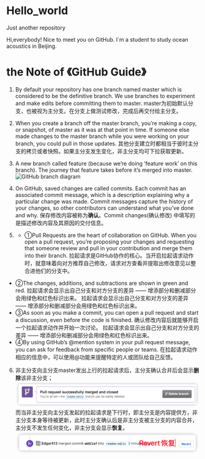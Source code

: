 # Hello_world
Just another repository

Hi,everybody! Nice to meet you on GitHub.
I`m a student to study ocean acoustics in Beijing.


# the Note of 《GitHub Guide》
1. By default your repository has one branch named master which is considered to be the definitive branch. We use branches to experiment and make edits before committing them to master. master为初始默认分支，也被视为主分支。在分支上做测试修改，完成后再交付给主分支。

2. When you create a branch off the master branch, you’re making a copy, or snapshot, of master as it was at that point in time. If someone else made changes to the master branch while you were working on your branch, you could pull in those updates. 其他分支建立时都相当于彼时主分支的拷贝或者快照。如果主分支发生变化，非主分支均可下拉获取更新。

3. A new branch called feature (because we’re doing ‘feature work’ on this branch). The journey that feature takes before it’s merged into master.
![GitHub branch diagram](https://guides.github.com/activities/hello-world/branching.png)

4. On GitHub, saved changes are called commits. Each commit has an associated commit message, which is a description explaining why a particular change was made. Commit messages capture the history of your changes, so other contributors can understand what you’ve done and why. 保存修改内容被称为**确认**。Commit changes(确认修改) 中填写的是描述修改内容及其原因的交付信息。

5. - ①Pull Requests are the heart of collaboration on GitHub. When you open a pull request, you’re proposing your changes and requesting that someone review and pull in your contribution and merge them into their branch. 拉起请求是GitHub协作的核心。当开启拉起请求动作时，就意味着向对方推荐自己修改，请求对方查看并提取出修改意见以整合进他们的分支中。
- ②The changes, additions, and subtractions are shown in green and red. 拉起请求会显示出自己分支和对方分支的差异 —— 增添部分和删减部分会用绿色和红色标识出来。
拉起请求会显示出自己分支和对方分支的差异 —— 增添部分和删减部分会用绿色和红色标识出来。
- ③As soon as you make a commit, you can open a pull request and start a discussion, even before the code is finished. 确认修改内容后就能够开启一个拉起请求动作并开始一次讨论。
拉起请求会显示出自己分支和对方分支的差异 —— 增添部分和删减部分会用绿色和红色标识出来。
- ④By using GitHub’s @mention system in your pull request message, you can ask for feedback from specific people or teams. 在拉起请求动作相应的信息中，可以使用@功能来提醒特定的人或团队给自己反馈。

6. 非主分支向主分支master发出上行的拉起请求后，主分支确认合并后会显示**删除**该非主分支；
![删除分支](https://github.com/Edgar413/Hello_world/blob/master/Merge%20pull%20request_Delete.png)
而当非主分支向主分支发起的拉起请求是下行时，即主分支是内容提供方，非主分支本身等待被更新，此时主分支确认后是非主分支被主分支的内容合并，主分支不发生任何变化，非主分支会显示**恢复**。
![恢复分支](https://github.com/Edgar413/Hello_world/blob/master/Merge%20pull%20request_Revert.png)
